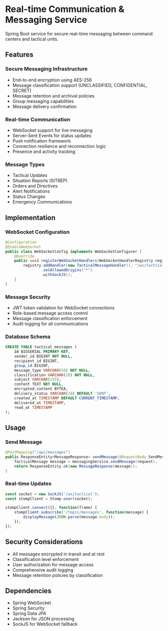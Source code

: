 # Real-time Communication & Messaging Service

Spring Boot service for secure real-time messaging between command centers and tactical units.

## Features

### Secure Messaging Infrastructure
- End-to-end encryption using AES-256
- Message classification support (UNCLASSIFIED, CONFIDENTIAL, SECRET)
- Message retention and archival policies
- Group messaging capabilities
- Message delivery confirmation

### Real-time Communication
- WebSocket support for live messaging
- Server-Sent Events for status updates
- Push notification framework
- Connection resilience and reconnection logic
- Presence and activity tracking

### Message Types
- Tactical Updates
- Situation Reports (SITREP)
- Orders and Directives
- Alert Notifications
- Status Changes
- Emergency Communications

## Implementation

### WebSocket Configuration
```java
@Configuration
@EnableWebSocket
public class WebSocketConfig implements WebSocketConfigurer {
    @Override
    public void registerWebSocketHandlers(WebSocketHandlerRegistry registry) {
        registry.addHandler(new TacticalMessageHandler(), "/ws/tactical")
                .setAllowedOrigins("*")
                .withSockJS();
    }
}
```

### Message Security
- JWT token validation for WebSocket connections
- Role-based message access control
- Message classification enforcement
- Audit logging for all communications

### Database Schema
```sql
CREATE TABLE tactical_messages (
    id BIGSERIAL PRIMARY KEY,
    sender_id BIGINT NOT NULL,
    recipient_id BIGINT,
    group_id BIGINT,
    message_type VARCHAR(50) NOT NULL,
    classification VARCHAR(20) NOT NULL,
    subject VARCHAR(255),
    content TEXT NOT NULL,
    encrypted_content BYTEA,
    delivery_status VARCHAR(20) DEFAULT 'SENT',
    created_at TIMESTAMP DEFAULT CURRENT_TIMESTAMP,
    delivered_at TIMESTAMP,
    read_at TIMESTAMP
);
```

## Usage

### Send Message
```java
@PostMapping("/api/messages")
public ResponseEntity<MessageResponse> sendMessage(@RequestBody SendMessageRequest request) {
    TacticalMessage message = messagingService.sendMessage(request);
    return ResponseEntity.ok(new MessageResponse(message));
}
```

### Real-time Updates
```javascript
const socket = new SockJS('/ws/tactical');
const stompClient = Stomp.over(socket);

stompClient.connect({}, function(frame) {
    stompClient.subscribe('/topic/messages', function(message) {
        displayMessage(JSON.parse(message.body));
    });
});
```

## Security Considerations

- All messages encrypted in transit and at rest
- Classification level enforcement
- User authorization for message access
- Comprehensive audit logging
- Message retention policies by classification

## Dependencies

- Spring WebSocket
- Spring Security
- Spring Data JPA
- Jackson for JSON processing
- SockJS for WebSocket fallback

